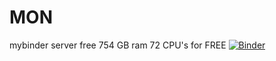# MON
mybinder server free 754 GB ram 72 CPU's for FREE
[![Binder](https://mybinder.org/badge_logo.svg)](https://mybinder.org/v2/gh/ezequielmartins808/MON.git/main)
